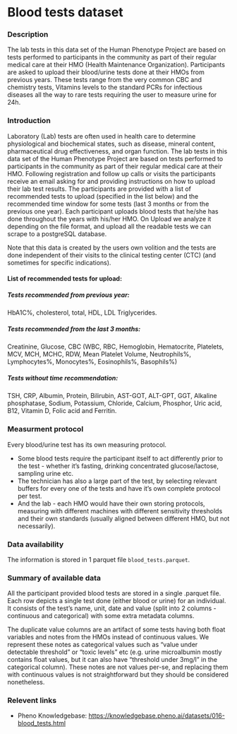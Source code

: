 # Blood tests dataset

### Description 

The lab tests in this data set of the Human Phenotype Project are based on tests performed to participants in the community as part of their regular medical care at their HMO (Health Maintenance Organization). Participants are asked to upload their blood/urine tests done at their HMOs from previous years. These tests range from the very common CBC and chemistry tests, Vitamins levels to the standard PCRs for infectious diseases all the way to rare tests requiring the user to measure urine for 24h.

### Introduction 

Laboratory (Lab) tests are often used in health care to determine physiological and biochemical states, such as disease, mineral content, pharmaceutical drug effectiveness, and organ function. The lab tests in this data set of the Human Phenotype Project are based on tests performed to participants in the community as part of their regular medical care at their HMO.
Following registration and follow up calls or visits the participants receive an email asking for and providing instructions on how to upload their lab test results. The participants are provided with a list of recommended tests to upload (specified in the list below) and the recommended time window for some tests (last 3 months or from the previous one year).  Each participant uploads blood tests that he/she has done throughout the years with his/her HMO. On Upload we analyze it depending on the file format, and upload all the readable tests we can scrape to a postgreSQL database. 

Note that this data is created by the users own volition and the tests are done independent of their visits to the clinical testing  center (CTC) (and sometimes for specific indications). 

#### List of recommended tests for upload:

##### Tests recommended from previous year:
HbA1C%, cholesterol, total, HDL, LDL Triglycerides.
##### Tests recommended from the last 3 months:
Creatinine, Glucose, CBC (WBC, RBC, Hemoglobin, Hematocrite, Platelets, MCV, MCH, MCHC, RDW, Mean Platelet Volume, Neutrophils%, Lymphocytes%, Monocytes%, Eosinophils%, Basophils%)
##### Tests without time  recommendation:
TSH, CRP, Albumin, Protein, Bilirubin, AST-GOT, ALT-GPT, GGT, Alkaline phosphatase, Sodium, Potassium, Chloride, Calcium, Phosphor, Uric acid, B12, Vitamin D, Folic acid and Ferritin.

### Measurment protocol <!-- long measurment protocol for the data browser -->

Every blood/urine test has its own measuring protocol.
* Some blood tests require the participant itself to act differently prior to the test - whether it’s fasting, drinking concentrated glucose/lactose, sampling urine etc.
* The technician has also a large part of the test, by selecting relevant buffers for every one of the tests and have it’s own complete protocol per test.
* And the lab - each HMO would have their own storing protocols, measuring with different machines with different sensitivity thresholds and their own standards (usually aligned between different HMO, but not necessarily).


### Data availability <!-- for the example notebooks -->

The information is stored in 1 parquet file `blood_tests.parquet`.

### Summary of available data <!-- for the data browser -->

All the participant provided blood tests are stored in a single .parquet file. Each row depicts a single test done (either blood or urine) for an individual. It consists of the test’s name, unit, date and value (split into 2 columns - continuous and categorical) with some extra metadata columns.

The duplicate value columns are an artifact of some tests having both float variables and notes from the HMOs instead of continuous values. We represent these notes as categorical values such as “value under detectable threshold” or “toxic levels” etc (e.g. urine microalbumin mostly contains float values, but it can also have “threshold under 3mg/l” in the categorical column). These notes are not values per-se, and replacing them with continuous values is not straightforward but they should be considered nonetheless.

### Relevent links

* Pheno Knowledgebase: https://knowledgebase.pheno.ai/datasets/016-blood_tests.html

